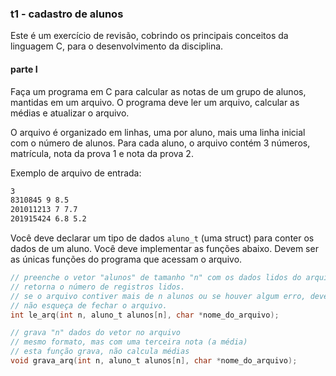 ### t1 - cadastro de alunos

Este é um exercício de revisão, cobrindo os principais conceitos da linguagem C, para o desenvolvimento da disciplina.

#### parte I

Faça um programa em C para calcular as notas de um grupo de alunos, mantidas em um arquivo.
O programa deve ler um arquivo, calcular as médias e atualizar o arquivo.

O arquivo é organizado em linhas, uma por aluno, mais uma linha inicial com o número de alunos.
Para cada aluno, o arquivo contém 3 números, matrícula, nota da prova 1 e nota da prova 2.

Exemplo de arquivo de entrada:
```txt
3
8310845 9 8.5
201011213 7 7.7
201915424 6.8 5.2
```

Você deve declarar um tipo de dados `aluno_t` (uma struct) para conter os dados de um aluno.
Você deve implementar as funções abaixo. Devem ser as únicas funções do programa que acessam o arquivo.
```c
// preenche o vetor "alunos" de tamanho "n" com os dados lidos do arquivo chamado "nome_do_arquivo".
// retorna o número de registros lidos.
// se o arquivo contiver mais de n alunos ou se houver algum erro, deve ser retornado -1.
// não esqueça de fechar o arquivo.
int le_arq(int n, aluno_t alunos[n], char *nome_do_arquivo);

// grava "n" dados do vetor no arquivo
// mesmo formato, mas com uma terceira nota (a média)
// esta função grava, não calcula médias
void grava_arq(int n, aluno_t alunos[n], char *nome_do_arquivo);
```
